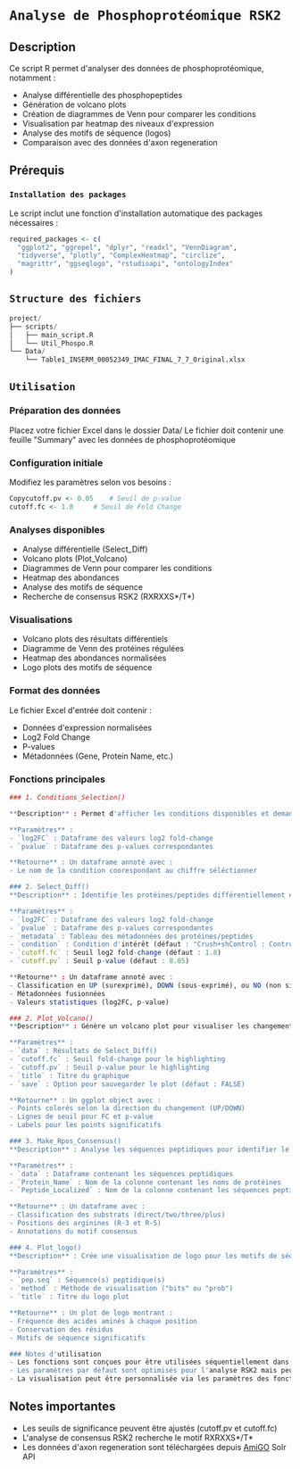# `Analyse de Phosphoprotéomique RSK2`

## Description
Ce script R permet d'analyser des données de phosphoprotéomique, notamment :
- Analyse différentielle des phosphopeptides
- Génération de volcano plots
- Création de diagrammes de Venn pour comparer les conditions
- Visualisation par heatmap des niveaux d'expression
- Analyse des motifs de séquence (logos)
- Comparaison avec des données d'axon regeneration

## Prérequis

### `Installation des packages`
Le script inclut une fonction d'installation automatique des packages nécessaires :
```R
required_packages <- c(
  "ggplot2", "ggrepel", "dplyr", "readxl", "VennDiagram", 
  "tidyverse", "plotly", "ComplexHeatmap", "circlize", 
  "magrittr", "ggseqlogo", "rstudioapi", "ontologyIndex"
)

```

## `Structure des fichiers`
```R
project/
├── scripts/
│   ├── main_script.R
│   └── Util_Phospo.R
└── Data/
    └── Table1_INSERM_00052349_IMAC_FINAL_7_7_Original.xlsx

```
## `Utilisation`

### Préparation des données

Placez votre fichier Excel dans le dossier Data/
Le fichier doit contenir une feuille "Summary" avec les données de phosphoprotéomique


### Configuration initiale

Modifiez les paramètres selon vos besoins :

```R
Copycutoff.pv <- 0.05    # Seuil de p-value
cutoff.fc <- 1.8     # Seuil de Fold Change
```
### Analyses disponibles

- Analyse différentielle (Select_Diff)
- Volcano plots (Plot_Volcano)
- Diagrammes de Venn pour comparer les conditions
- Heatmap des abondances
- Analyse des motifs de séquence
- Recherche de consensus RSK2 (RXRXXS*/T*)
  
### Visualisations

- Volcano plots des résultats différentiels
- Diagramme de Venn des protéines régulées
- Heatmap des abondances normalisées
- Logo plots des motifs de séquence

### Format des données
Le fichier Excel d'entrée doit contenir :

- Données d'expression normalisées
- Log2 Fold Change
- P-values
- Métadonnées (Gene, Protein Name, etc.)

### Fonctions principales

```R
### 1. Conditions_Selection()

**Description** : Permet d'afficher les conditions disponibles et demander une sélection pour eviter les erreurs de frappes.

**Paramètres** :
- `log2FC` : Dataframe des valeurs log2 fold-change
- `pvalue` : Dataframe des p-values correspondantes

**Retourne** : Un dataframe annoté avec :
- Le nom de la condition coorespondant au chiffre séléctionner

### 2. Select_Diff()
**Description** : Identifie les protéines/peptides différentiellement exprimés basé sur le log2 fold-change et la p-value.

**Paramètres** :
- `log2FC` : Dataframe des valeurs log2 fold-change
- `pvalue` : Dataframe des p-values correspondantes
- `metadata` : Tableau des métadonnées des protéines/peptides
- `condition` : Condition d'intérêt (défaut : "Crush+shControl : Control")
- `cutoff.fc` : Seuil log2 fold-change (défaut : 1.8)
- `cutoff.pv` : Seuil p-value (défaut : 0.05)

**Retourne** : Un dataframe annoté avec :
- Classification en UP (surexprimé), DOWN (sous-exprimé), ou NO (non significatif)
- Métadonnées fusionnées
- Valeurs statistiques (log2FC, p-value)

### 2. Plot_Volcano()
**Description** : Génère un volcano plot pour visualiser les changements d'expression.

**Paramètres** :
- `data` : Résultats de Select_Diff()
- `cutoff.fc` : Seuil fold-change pour le highlighting
- `cutoff.pv` : Seuil p-value pour le highlighting
- `title` : Titre du graphique
- `save` : Option pour sauvegarder le plot (défaut : FALSE)

**Retourne** : Un ggplot object avec :
- Points colorés selon la direction du changement (UP/DOWN)
- Lignes de seuil pour FC et p-value
- Labels pour les points significatifs

### 3. Make_Rpos_Consensus()
**Description** : Analyse les séquences peptidiques pour identifier le motif consensus RSK2 (RXRXXS*/T*).

**Paramètres** :
- `data` : Dataframe contenant les séquences peptidiques
- `Protein_Name` : Nom de la colonne contenant les noms de protéines
- `Peptide_Localized` : Nom de la colonne contenant les séquences peptidiques

**Retourne** : Un dataframe avec :
- Classification des substrats (direct/two/three/plus)
- Positions des arginines (R-3 et R-5)
- Annotations du motif consensus

### 4. Plot_logo()
**Description** : Crée une visualisation de logo pour les motifs de séquence.

**Paramètres** :
- `pep.seq` : Séquence(s) peptidique(s)
- `method` : Méthode de visualisation ("bits" ou "prob")
- `title` : Titre du logo plot

**Retourne** : Un plot de logo montrant :
- Fréquence des acides aminés à chaque position
- Conservation des résidus
- Motifs de séquence significatifs

### Notes d'utilisation
- Les fonctions sont conçues pour être utilisées séquentiellement dans l'analyse
- Les paramètres par défaut sont optimisés pour l'analyse RSK2 mais peuvent être ajustés
- La visualisation peut être personnalisée via les paramètres des fonctions de plotting
```
## Notes importantes

- Les seuils de significance peuvent être ajustés (cutoff.pv et cutoff.fc)
- L'analyse de consensus RSK2 recherche le motif RXRXXS*/T*
- Les données d'axon regeneration sont téléchargées depuis [AmiGO](https://amigo.geneontology.org/amigo/term/GO:0031103) Solr API

